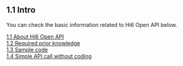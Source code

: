 ## 1.1 Intro

You can check the basic information related to Hi6 Open API below.

[1.1 About Hi6 Open API](./1-concept/README.md) <br>
[1.2 Required prior knowledge](./2-prerequisite/README.md) <br>
[1.3 Sample code](./3-sample-code/README.md) <br>
[1.4 Simple API call without coding](./4-api-test/README.md)